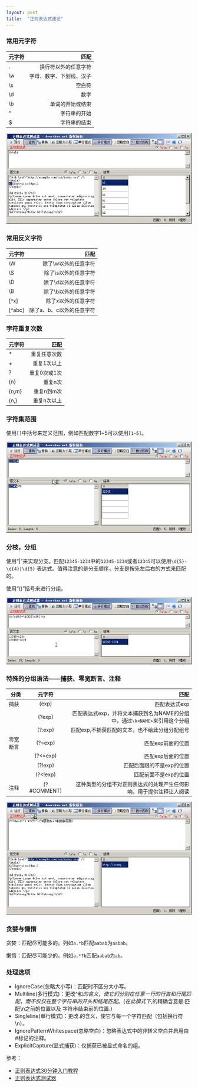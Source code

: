 ```yaml
---
layout: post
title:  "正则表达式速记"
---
```


### 常用元字符

|元字符|匹配|
|------|----------------------:|
|.     |换行符以外的任意字符|
|\w    |字母、数字、下划线、汉子|
|\s    |空白符|
|\d    |数字|
|\b    |单词的开始或结束|
|^     |字符串的开始|
|$     |字符串的结束|

![常用字符串](/assets/regex/1.png)

### 常用反义字符

|元字符|匹配|
|------|----------------------:|
|\W    |除了\w以外的任意字符|
|\S    |除了\s以外的任意字符|
|\D    |除了\d以外的任意字符|
|\B    |除了\b以外的任意字符|
|[^x]  |除了x以外的任意字符|
|[^abc]|除了a、b、c以外的任意字符|

### 字符重复次数

|元字符|匹配|
|------|----------------------:|
|*     |重复任意次数|
|+     |重复1次以上|
|?     |重复0次或1次|
|{n}   |重复n次|
|{n,m} |重复n到m次|
|{n,}  |重复n次以上|

### 字符集范围

使用`[]`中括号来定义范围，例如匹配数字1~5可以使用`[1~5]`。

![字符集范围](/assets/regex/2.png)

### 分枝，分组

使用“|”来实现分支。匹配`12345-1234`中的`12345-1234`或者`12345`可以使用`\d{5}-\d{4}|\d{5}`
表达式。值得注意的是分支顺序，分支是按先左后右的方式来匹配的。

使用“()”括号来进行分组。

![字符集范围](/assets/regex/3.png)

### 特殊的分组语法——捕获、零宽断言、注释

|分类     |元字符       |匹配             |
|---------|:-----------:|----------------:|
|捕获     |(exp)        |匹配表达式exp|
|         |(?<NAME>exp) |匹配表达式exp，并将文本捕获到名为NAME的分组中，通过`\k<NAME>`来引用这个分组|
|         |(?:exp)      |匹配exp,不捕获匹配的文本，也不给此分组分配组号|
|零宽断言 |(?=exp)      |匹配exp前面的位置|
|         |(?<=exp)     |匹配exp后面的位置|
|         |(?!exp)      |匹配后面跟的不是exp的位置|
|         |(?<!exp)     |匹配前面不是exp的位置|
|注释     |(?#COMMENT)  |这种类型的分组不对正则表达式的处理产生任何影响，用于提供注释让人阅读|

![特殊的分组语法——捕获、零宽断言、注释](/assets/regex/4.png)

### 贪婪与懒惰

贪婪：匹配尽可能多的。列如`a.*b`匹配`aabab`为`aabab`。

懒惰：匹配尽可能少的。例如`a.*?b`匹配`aabab`为`ab`。

### 处理选项

- IgnoreCase(忽略大小写)：匹配时不区分大小写。
- Multiline(多行模式)：更改^和$的含义，使它们分别在任意一行的行首和行尾匹配，而不
  仅仅在整个字符串的开头和结尾匹配。(在此模式下,$的精确含意是:匹配\n之前的位置以及
  字符串结束前的位置.)
- Singleline(单行模式)：更改.的含义，使它与每一个字符匹配（包括换行符\n）。
- IgnorePatternWhitespace(忽略空白)：忽略表达式中的非转义空白并启用由#标记的注释。
- ExplicitCapture(显式捕获)：仅捕获已被显式命名的组。

参考：

- [正则表达式30分钟入门教程](http://deerchao.net/tutorials/regex/regex.htm)
- [正则表达式测试器](http://deerchao.net/tools/regex_tester/index.htm)
